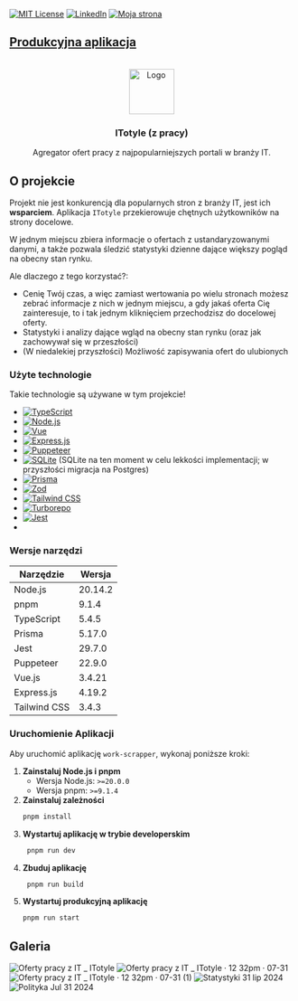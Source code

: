 <!-- PROJECT SHIELDS -->
<!--
*** I'm using markdown "reference style" links for readability.
*** Reference links are enclosed in brackets [ ] instead of parentheses ( ).
*** See the bottom of this document for the declaration of the reference variables
*** for contributors-url, forks-url, etc. This is an optional, concise syntax you may use.
*** https://www.markdownguide.org/basic-syntax/#reference-style-links
-->

[linkedin-url]: https://www.linkedin.com/in/bartosz-stefaniak-a82727222/
[website-url]: https://bstefaniak.pl/

[![MIT License][license-shield]][license-url]
[![LinkedIn][linkedin-shield]][linkedin-url]
[![Moja strona][me-shield]][website-url]

## [Produkcyjna aplikacja](https://itotyle.pl/)

<!-- PROJECT LOGO -->
<br />
<div align="center">
  <a href="https://github.com/othneildrew/Best-README-Template">
    <img src="apps/frontend/public/logo.svg" alt="Logo" width="80" height="80">
  </a>

<h3 align="center">ITotyle (z pracy)</h3>

  <p align="center">
   Agregator ofert pracy z najpopularniejszych portali w branży IT.
    <br />
  </p>
</div>

<!-- ABOUT THE PROJECT -->

## O projekcie

Projekt nie jest konkurencją dla popularnych stron z branży IT, jest ich **wsparciem**. Aplikacja `ITotyle` przekierowuje chętnych użytkowników na strony
docelowe.

W jednym miejscu zbiera informacje o ofertach z ustandaryzowanymi danymi, a także pozwala śledzić statystyki dzienne dające większy pogląd na obecny stan rynku.

Ale dlaczego z tego korzystać?:

- Cenię Twój czas, a więc zamiast wertowania po wielu stronach możesz zebrać informacje z nich w jednym miejscu, a gdy jakaś oferta Cię zainteresuje, to i tak jednym kliknięciem przechodzisz do docelowej oferty.
- Statystyki i analizy dające wgląd na obecny stan rynku (oraz jak zachowywał się w przeszłości)
- (W niedalekiej przyszłości) Możliwość zapisywania ofert do ulubionych

### Użyte technologie

Takie technologie są używane w tym projekcie!

- [![TypeScript][typescript-shield]][typescript-url]
- [![Node.js][nodejs-shield]][nodejs-url]
- [![Vue][Vue.js]][Vue-url]
- [![Express.js][expressjs-shield]][expressjs-url]
- [![Puppeteer][puppeteer-shield]][puppeteer-url]
- [![SQLite][sqlite-shield]][sqlite-url] (SQLite na ten moment w celu lekkości implementacji; w przyszłości migracja na Postgres)
- [![Prisma][prisma-shield]][prisma-url]
- [![Zod][zod-shield]][zod-url]
- [![Tailwind CSS][tailwind-shield]][tailwind-url]
- [![Turborepo][turborepo-shield]][turborepo-url]
- [![Jest][jest-shield]][jest-url]
-

### Wersje narzędzi

| Narzędzie    | Wersja  |
| ------------ | ------- |
| Node.js      | 20.14.2 |
| pnpm         | 9.1.4   |
| TypeScript   | 5.4.5   |
| Prisma       | 5.17.0  |
| Jest         | 29.7.0  |
| Puppeteer    | 22.9.0  |
| Vue.js       | 3.4.21  |
| Express.js   | 4.19.2  |
| Tailwind CSS | 3.4.3   |

### Uruchomienie Aplikacji

Aby uruchomić aplikację `work-scrapper`, wykonaj poniższe kroki:

1. **Zainstaluj Node.js i pnpm**
   - Wersja Node.js: `>=20.0.0`
   - Wersja pnpm: `>=9.1.4`
2. **Zainstaluj zależności**
   ```sh
   pnpm install
   ```
3. **Wystartuj aplikację w trybie developerskim**
   ```sh
    pnpm run dev
   ```
4. **Zbuduj aplikację**
   ```sh
    pnpm run build
   ```
5. **Wystartuj produkcyjną aplikację**
   ```sh
   pnpm run start
   ```

## Galeria

![Oferty pracy z IT _ ITotyle](https://github.com/user-attachments/assets/cb59cd6b-f7a5-4f26-96fc-e62891f3c22a)
![Oferty pracy z IT _ ITotyle · 12 32pm · 07-31](https://github.com/user-attachments/assets/6d4b4299-acdc-4885-848b-eaad8ec76d3b)
![Oferty pracy z IT _ ITotyle · 12 32pm · 07-31 (1)](https://github.com/user-attachments/assets/f8943395-359f-4e93-a10d-b0564a421e60)
![Statystyki 31 lip 2024](https://github.com/user-attachments/assets/64c94006-2a54-4ecf-83bd-662fc4a8ba8a)
![Polityka Jul 31 2024](https://github.com/user-attachments/assets/6330567d-5393-4f48-9c11-1f61aabcf1eb)

<!-- MARKDOWN LINKS & IMAGES -->
<!-- https://www.markdownguide.org/basic-syntax/#reference-style-links -->

[contributors-shield]: https://img.shields.io/github/contributors/othneildrew/Best-README-Template.svg?style=for-the-badge
[contributors-url]: https://github.com/othneildrew/Best-README-Template/graphs/contributors
[forks-shield]: https://img.shields.io/github/forks/othneildrew/Best-README-Template.svg?style=for-the-badge
[forks-url]: https://github.com/othneildrew/Best-README-Template/network/members
[stars-shield]: https://img.shields.io/github/stars/othneildrew/Best-README-Template.svg?style=for-the-badge
[stars-url]: https://github.com/othneildrew/Best-README-Template/stargazers
[issues-shield]: https://img.shields.io/github/issues/othneildrew/Best-README-Template.svg?style=for-the-badge
[issues-url]: https://github.com/othneildrew/Best-README-Template/issues
[license-shield]: https://img.shields.io/github/license/othneildrew/Best-README-Template.svg?style=for-the-badge
[license-url]: https://github.com/othneildrew/Best-README-Template/blob/master/LICENSE.txt
[linkedin-shield]: https://img.shields.io/badge/-LinkedIn-black.svg?style=for-the-badge&logo=linkedin&colorB=555
[me-shield]: https://img.shields.io/badge/Portfolio-link-55?logo=aboutdotme&style=for-the-badge
[linkedin-url]: https://linkedin.com/in/othneildrew
[product-screenshot]: images/screenshot.png
[Next.js]: https://img.shields.io/badge/next.js-000000?style=for-the-badge&logo=nextdotjs&logoColor=white
[Next-url]: https://nextjs.org/
[React.js]: https://img.shields.io/badge/React-20232A?style=for-the-badge&logo=react&logoColor=61DAFB
[React-url]: https://reactjs.org/
[Vue.js]: https://img.shields.io/badge/Vue.js-35495E?style=for-the-badge&logo=vuedotjs&logoColor=4FC08D
[Vue-url]: https://vuejs.org/
[Angular.io]: https://img.shields.io/badge/Angular-DD0031?style=for-the-badge&logo=angular&logoColor=white
[Angular-url]: https://angular.io/
[Svelte.dev]: https://img.shields.io/badge/Svelte-4A4A55?style=for-the-badge&logo=svelte&logoColor=FF3E00
[Svelte-url]: https://svelte.dev/
[Laravel.com]: https://img.shields.io/badge/Laravel-FF2D20?style=for-the-badge&logo=laravel&logoColor=white
[Laravel-url]: https://laravel.com
[Bootstrap.com]: https://img.shields.io/badge/Bootstrap-563D7C?style=for-the-badge&logo=bootstrap&logoColor=white
[Bootstrap-url]: https://getbootstrap.com
[JQuery.com]: https://img.shields.io/badge/jQuery-0769AD?style=for-the-badge&logo=jquery&logoColor=white
[expressjs-shield]: https://img.shields.io/badge/Express.js-404D59?style=for-the-badge&logo=express&logoColor=white
[expressjs-url]: https://expressjs.com/
[typescript-shield]: https://img.shields.io/badge/TypeScript-007ACC?style=for-the-badge&logo=typescript&logoColor=white
[typescript-url]: https://www.typescriptlang.org/
[sqlite-shield]: https://img.shields.io/badge/SQLite-003B57?style=for-the-badge&logo=sqlite&logoColor=white
[sqlite-url]: https://www.sqlite.org/
[zod-shield]: https://img.shields.io/badge/Zod-ECC0FF?style=for-the-badge&logo=graphql&logoColor=white
[zod-url]: https://github.com/colinhacks/zod
[nodejs-shield]: https://img.shields.io/badge/Node.js-43853D?style=for-the-badge&logo=node.js&logoColor=white
[nodejs-url]: https://nodejs.org/
[prisma-shield]: https://img.shields.io/badge/Prisma-2D3748?style=for-the-badge&logo=prisma&logoColor=white
[prisma-url]: https://www.prisma.io/
[tailwind-shield]: https://img.shields.io/badge/Tailwind_CSS-38B2AC?style=for-the-badge&logo=tailwind-css&logoColor=white
[tailwind-url]: https://tailwindcss.com/
[turborepo-shield]: https://img.shields.io/badge/Turborepo-000000?style=for-the-badge&logo=turborepo&logoColor=white
[turborepo-url]: https://turbo.build/repo
[jest-shield]: https://img.shields.io/badge/Jest-C21325?style=for-the-badge&logo=jest&logoColor=white
[jest-url]: https://jestjs.io/
[puppeteer-shield]: https://img.shields.io/badge/Puppeteer-40B5A4?style=for-the-badge&logo=puppeteer&logoColor=white
[puppeteer-url]: https://pptr.dev/
